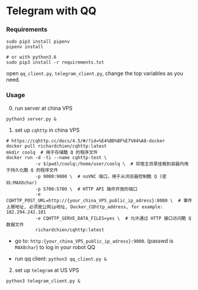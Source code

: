 # Telegram with QQ


### Requirements
```
sudo pip3 install pipenv
pipenv install

# or with python3.6
sudo pip3 install -r requirements.txt
```

open `qq_client.py`, `telegram_client.py`, change the top variables as you need.

### Usage
0. run server at china VPS

```
python3 server.py &
```

1. set up `cqhttp` in china VPS

```
# https://cqhttp.cc/docs/4.5/#/?id=%E4%BD%BF%E7%94%A8-docker
docker pull richardchien/cqhttp:latest
mkdir coolq  # 用于存储酷 Q 的程序文件
docker run -d -ti --name cqhttp-test \
           -v $(pwd)/coolq:/home/user/coolq \  # 将宿主目录挂载到容器内用于持久化酷 Q 的程序文件
           -p 9000:9000 \  # noVNC 端口，用于从浏览器控制酷 Q (密码:MAX8char)
           -p 5700:5700 \  # HTTP API 插件开放的端口
           -e CQHTTP_POST_URL=http://{your_china_VPS_public_ip_adress}:8080 \  # 事件上报地址, 必须是公网ip地址, Docker_CQhttp_address, for example: 182.294.242.181
           -e CQHTTP_SERVE_DATA_FILES=yes \  # 允许通过 HTTP 接口访问酷 Q 数据文件
           richardchien/cqhttp:latest
```

* go to: `http:{your_china_VPS_public_ip_adress}:9000`. (passwd is `MAX8char`) to log in your robot QQ

* run qq client: `python3 qq_client.py &`


2. set up `telegram` at US VPS
```
python3 telegram_client.py &
```
